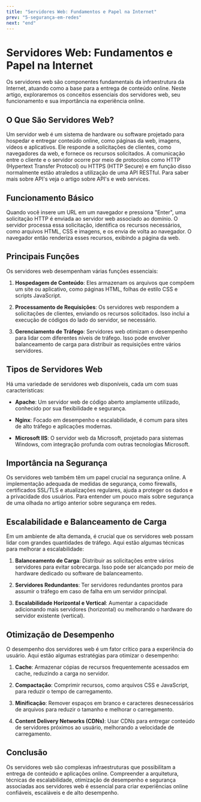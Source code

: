 ```yaml
---
title: "Servidores Web: Fundamentos e Papel na Internet"
prev: "5-segurança-em-redes"
next: "end"
---
```

# Servidores Web: Fundamentos e Papel na Internet

Os servidores web são componentes fundamentais da infraestrutura da Internet, atuando como a base para a entrega de conteúdo online. Neste artigo, exploraremos os conceitos essenciais dos servidores web, seu funcionamento e sua importância na experiência online.

## O Que São Servidores Web?

Um servidor web é um sistema de hardware ou software projetado para hospedar e entregar conteúdo online, como páginas da web, imagens, vídeos e aplicativos. Ele responde a solicitações de clientes, como navegadores da web, e fornece os recursos solicitados. A comunicação entre o cliente e o servidor ocorre por meio de protocolos como HTTP (Hypertext Transfer Protocol) ou HTTPS (HTTP Secure) e em função disso normalmente estão atraledos a utilização de uma API RESTful. Para saber mais sobre API's veja o artigo sobre API's e web services.

## Funcionamento Básico

Quando você insere um URL em um navegador e pressiona "Enter", uma solicitação HTTP é enviada ao servidor web associado ao domínio. O servidor processa essa solicitação, identifica os recursos necessários, como arquivos HTML, CSS e imagens, e os envia de volta ao navegador. O navegador então renderiza esses recursos, exibindo a página da web.

## Principais Funções

Os servidores web desempenham várias funções essenciais:

1. **Hospedagem de Conteúdo**: Eles armazenam os arquivos que compõem um site ou aplicativo, como páginas HTML, folhas de estilo CSS e scripts JavaScript.

2. **Processamento de Requisições**: Os servidores web respondem a solicitações de clientes, enviando os recursos solicitados. Isso inclui a execução de códigos do lado do servidor, se necessário.

3. **Gerenciamento de Tráfego**: Servidores web otimizam o desempenho para lidar com diferentes níveis de tráfego. Isso pode envolver balanceamento de carga para distribuir as requisições entre vários servidores.

## Tipos de Servidores Web

Há uma variedade de servidores web disponíveis, cada um com suas características:

- **Apache**: Um servidor web de código aberto amplamente utilizado, conhecido por sua flexibilidade e segurança.

- **Nginx**: Focado em desempenho e escalabilidade, é comum para sites de alto tráfego e aplicações modernas.

- **Microsoft IIS**: O servidor web da Microsoft, projetado para sistemas Windows, com integração profunda com outras tecnologias Microsoft.

## Importância na Segurança

Os servidores web também têm um papel crucial na segurança online. A implementação adequada de medidas de segurança, como firewalls, certificados SSL/TLS e atualizações regulares, ajuda a proteger os dados e a privacidade dos usuários. Para entender um pouco mais sobre segurança de uma olhada no artigo anterior sobre segurança em redes.

## Escalabilidade e Balanceamento de Carga

Em um ambiente de alta demanda, é crucial que os servidores web possam lidar com grandes quantidades de tráfego. Aqui estão algumas técnicas para melhorar a escalabilidade:

1. **Balanceamento de Carga**: Distribuir as solicitações entre vários servidores para evitar sobrecarga. Isso pode ser alcançado por meio de hardware dedicado ou software de balanceamento.

2. **Servidores Redundantes**: Ter servidores redundantes prontos para assumir o tráfego em caso de falha em um servidor principal.

3. **Escalabilidade Horizontal e Vertical**: Aumentar a capacidade adicionando mais servidores (horizontal) ou melhorando o hardware do servidor existente (vertical).

## Otimização de Desempenho

O desempenho dos servidores web é um fator crítico para a experiência do usuário. Aqui estão algumas estratégias para otimizar o desempenho:

1. **Cache**: Armazenar cópias de recursos frequentemente acessados em cache, reduzindo a carga no servidor.

2. **Compactação**: Comprimir recursos, como arquivos CSS e JavaScript, para reduzir o tempo de carregamento.

3. **Minificação**: Remover espaços em branco e caracteres desnecessários de arquivos para reduzir o tamanho e melhorar o carregamento.

4. **Content Delivery Networks (CDNs)**: Usar CDNs para entregar conteúdo de servidores próximos ao usuário, melhorando a velocidade de carregamento.

## Conclusão

Os servidores web são complexas infraestruturas que possibilitam a entrega de conteúdo e aplicações online. Compreender a arquitetura, técnicas de escalabilidade, otimização de desempenho e segurança associadas aos servidores web é essencial para criar experiências online confiáveis, escaláveis e de alto desempenho.
